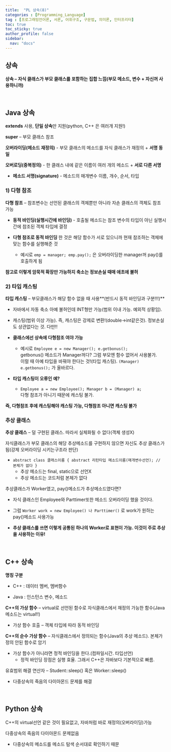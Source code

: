 ```yaml
---
title:  "PL 상속(8)"
categories : [Programming_Language]
tag : [프로그래밍언어론, 서론, 어휘구조, 구문법, 의미론, 인터프리터]
toc: true
toc_sticky: true
author_profile: false
sidebar:
  nav: "docs"
---
```




## 상속

**상속 – 자식 클래스가 부모 클래스를 포함하는 집합 느낌(부모 메소드, 변수 + 자신꺼 사용하니까)**

<br>

## Java 상속

**extends** 사용, **단일 상속**만 지원(python, C++ 은 여러개 지원!)

**super** – 부모 클래스 참조

**오버라이딩(메소드 재정의)** - 부모 클래스의 메소드를 자식 클래스가 재정의 + **서명 동일**

**오버로딩(중복정의)** - 한 클래스 내에 같은 이름이 여러 개의 메소드 + **서로 다른 서명**

* **메소드 서명(signature)** - 메소드의 매개변수 이름, 개수, 순서, 타입





### 1) 다형 참조

**다형 참조** – 참조변수는 선언된 클래스의 객체뿐만 아니라 자손 클래스의 객체도 참조 가능

* **동적 바인딩(실행시간에 바인딩)** - 호출될 메소드는 참조 변수의 타입이 아닌 실행시간에 참조된 객체 타입에 결정

* **다형 참조로 동적 바인딩** 한 것은 해당 함수가 서로 있으니까 현재 참조하는 객체에 맞는 함수를 실행해준 것
  * 예시로 `emp = manager; emp.pay();` 은 오버라이딩한 manager꺼 pay()를 호출하게 됨

**참고로 이렇게 암묵적 확장만 가능하지 축소는 정보손실 때매 애초에 불허**





### 2) 타입 캐스팅

**타입 캐스팅** – 부모클래스가 해당 함수 없을 때 사용**(반드시 동적 바인딩과 구분!!!)**

* 자바에서 자동 축소 아예 불허인데 INT형만 가능(범위 이내 가능. 예외적 상황임).

* 캐스팅(범위 이상 가능). 즉, 캐스팅은 강제로 변환!(double->int같은것). 정보손실도 상관없다는 것. 다만!!

* **클래스에선 상속에 다형참조 여야 가능**
  * 예시로 `Employee e = new Manager(); e.getbonus();`   
    getbonus() 메소드가 Manager꺼다? 그럼 부모엔 함수 없어서 사용불가.  
    이럴 때 아예 타입을 바꿔야 한다는 것!(타입 캐스팅). `(Manager) e.getbonus();` 가 올바르다.

* **타입 캐스팅이 오류인 예?** 
  * `Employee a = new Employee(); Manager b = (Manager) a;`  
    다형 참조가 아니기 때문에 캐스팅 불가.

**즉, 다형참조 후에 캐스팅해야 캐스팅 가능, 다형참조 아니면 캐스팅 불가**





### 추상 클래스

**추상 클래스** – 덜 구현된 클래스. 따라서 실체화될 수 없다(객체 생성X)

자식클래스가 부모 클래스의 해당 추상메소드를 구현하지 않으면 자신도 추상 클래스가됨(강제 오버라이딩 시키는구조라 판단)

* `abstract class 클래스이름 { abstract 리턴타입 메소드이름(매개변수선언); // 본체가 없다 }`
  * 추상 메소드는 final, static으로 선언X
  * 추상 메소드는 코드처럼 본체가 없다



추상클래스가 Worker였고, pay()메소드가 추상메소드였다면? 

* 자식 클래스인 Employee와 Parttimer또한 메소드 오버라이딩 했을 것이다. 
* 그럼 `Worker work = new Employee() 나 Parttimer()` 로 work가 원하는 pay()메소드 사용가능

* **추상 클래스를 쓰면 이렇게 공통된 하나의 Worker로 표현이 가능. 이것이 주로 추상을 사용하는 이유!**

<br>

## C++ 상속

**명칭 구분**

* C++ : 데이터 멤버, 멤버함수

* Java : 인스턴스 변수, 메소드



**C++의 가상 함수** – virtual로 선언된 함수로 자식클래스에서 재정의 가능한 함수(Java 메소드는 virtual!!)

* 가상 함수 호출 – 객체 타입에 따라 동적 바인딩

**C++의 순수 가상 함수** – 자식클래스에서 정의되는 함수(Java의 추상 메소드). 본체가 정의 안된 함수로 암기

* 가상 함수가 아니라면 정적 바인딩을 한다.(컴파일시간. 타입선언)
  * 정적 바인딩 장점은 실행 효율. 그래서 C++은 자바보다 기본적으로 빠름.



유효범위 해결 연산자 – Student::sleep() 혹은 Worker::sleep()

* 다중상속의 죽음의 다이아몬드 문제를 해결

<br>

## Python 상속

C++의 virtual선언 같은 것이 필요없고, 자바처럼 바로 재정의(오버라이딩)가능

다중상속의 죽음의 다이아몬드 문제없음

* 다중상속의 메소드를 메소드 탐색 순서대로 확인하기 때문
